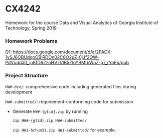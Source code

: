 # CX4242

Homework for the course Data and Visual Analytics of Georgia Institute of Technology, Spring 2019

### Homework Problems

Q1: https://docs.google.com/document/d/e/2PACX-1vSJ6OBUdqoOBlRDOn02C6O2uZ-0jJf2OW-PdVuddJ0_joKtD6ZzoHVzk1B5ZloYBMtbWnZ-g7_rYaEb/pub

### Project Structure

`HW#-dev/`: comprehensive code including generated files during development

`HW#-submitted/`: requirement-conforming code for submission

- Generate `HW#-{gtid}.zip` by running

  ```zip HW#-{gtid}.zip HW#-submitted/```

  ```zip HW1-hchun31.zip HW1-submitted/``` for example.